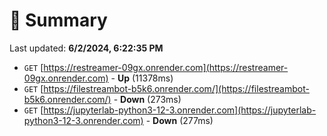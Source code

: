 # 📖 Summary
Last updated: **6/2/2024, 6:22:35 PM**

- `GET` [https://restreamer-09gx.onrender.com](https://restreamer-09gx.onrender.com) - **Up** (11378ms)
- `GET` [https://filestreambot-b5k6.onrender.com/](https://filestreambot-b5k6.onrender.com/) - **Down** (273ms)
- `GET` [https://jupyterlab-python3-12-3.onrender.com](https://jupyterlab-python3-12-3.onrender.com) - **Down** (277ms)
